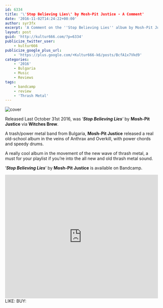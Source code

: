 ```yaml
---
id: 6334
title: '\'Stop Believing Lies\' by Mosh-Pit Justice - A Comment'
date: '2016-11-02T14:24:22+00:00'
author: syr3fx
excerpt: 'A Comment on the ''Stop Believing Lies'' album by Mosh-Pit Justice (2016).'
layout: post
guid: 'http://kultur666.com/?p=6334'
publicize_twitter_user:
    - kultur666
publicize_google_plus_url:
    - 'https://plus.google.com/+Kultur666-k6/posts/BcfA1x7Vkd9'
categories:
    - '2016'
    - Bulgaria
    - Music
    - Reviews
tags:
    - bandcamp
    - review
    - 'Thrash Metal'
---
```


![cover](http://localhost:8080/wp-content/uploads/2016/11/cover.jpg)

Released Last October 31st 2016, was ‘***Stop Believing Lies***‘ by **Mosh-Pit Justice** via **Witches Brew**.

A trash/power metal band from Bulgaria, **Mosh-Pit Justice** released a real old-school album in the veins of Anthrax and Overkill, with power chords and speedy drums.

A really cool album in the movement of the new wave of thrash metal, a must for your playlist if you’re into the all new and old thrash metal sound.

‘***Stop Believing Lies***‘ by **Mosh-Pit Justice** is available on Bandcamp.

<iframe style="border: 0; width: 100%; height: 406px;" src="https://bandcamp.com/EmbeddedPlayer/album=4101576477/size=large/bgcol=333333/linkcol=e99708/tracklist=false/transparent=true/" seamless></iframe>
LIKE: <https://www.facebook.com/moshpitjustice/>
BUY: <https://mosh-pitjustice.bandcamp.com/>
